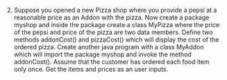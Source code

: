 2. Suppose you opened a new Pizza shop where you provide a pepsi at a reasonable price as an Addon with the pizza. Now create a package myshop and inside the package create a class MyPizza where the price of the pepsi and price of the pizza are two data members. Define two methods addonCost() and pizzaCost() which will display the cost of the ordered pizza. Create another java program with a class MyAddon which will import the package myshop and invoke the method addonCost(). Assume that the customer has ordered each food item only once. Get the items and prices as an user inputs.